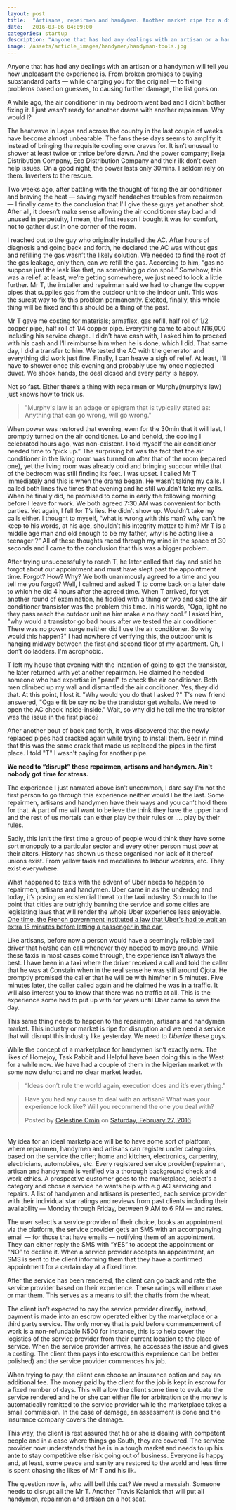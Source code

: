 ```yaml
---
layout: post
title:  "Artisans, repairmen and handymen. Another market ripe for a disruption"
date:   2016-03-06 04:09:00
categories: startup
description: "Anyone that has had any dealings with an artisan or a handyman will tell you how unpleasant the experience is. From broken promises to buying substandard parts — while charging you for the original — to fixing problems based on guesses, to causing further damage, the list goes on."
image: /assets/article_images/handymen/handyman-tools.jpg
---
```

Anyone that has had any dealings with an artisan or a handyman will tell you how unpleasant the experience is. From broken promises to buying substandard parts — while charging you for the original — to fixing problems based on guesses, to causing further damage, the list goes on.

A while ago, the air conditioner in my bedroom went bad and I didn’t bother fixing it. I just wasn’t ready for another drama with another repairman. Why would I?

The heatwave in Lagos and across the country in the last couple of weeks have become almost unbearable. The fans these days seems to amplify it instead of bringing the requisite cooling one craves for. It isn’t unusual to shower at least twice or thrice before dawn. And the power company; Ikeja Distribution Company, Eco Distribution Company and their ilk don’t even help issues. On a good night, the power lasts only 30mins. I seldom rely on them. Inverters to the rescue.

Two weeks ago, after battling with the thought of fixing the air conditioner and braving the heat — saving myself headaches troubles from repairmen — I finally came to the conclusion that I'll give these guys yet another shot. After all, it doesn’t make sense allowing the air conditioner stay bad and unused in perpetuity, I mean, the first reason I bought it was for comfort, not to gather dust in one corner of the room.

I reached out to the guy who originally installed the AC. After hours of diagnosis and going back and forth, he declared the AC was without gas and refilling the gas wasn’t the likely solution. We needed to find the root of the gas leakage, only then, can we refill the gas. According to him, “gas no suppose just the leak like that, na something go don spoil.” Somehow, this was a relief, at least, we’re getting somewhere, we just need to look a little further. Mr T, the installer and repairman said we had to change the copper pipes that supplies gas from the outdoor unit to the indoor unit. This was the surest way to fix this problem permanently. Excited, finally, this whole thing will be fixed and this should be a thing of the past.

Mr T gave me costing for materials; armaflex, gas refill, half roll of 1/2 copper pipe, half roll of 1/4 copper pipe. Everything came to about N16,000 including his service charge. I didn’t have cash with, I asked him to proceed with his cash and I’ll reimburse him when he is done, which I did. That same day, I did a transfer to him. We tested the AC with the generator and everything did work just fine. Finally, I can heave a sigh of relief. At least, I’ll have to shower once this evening and probably use my once neglected duvet. We shook hands, the deal closed and every party is happy.

Not so fast. Either there’s a thing with repairmen or Murphy(murphy’s law) just knows how to trick us.

>"Murphy's law is an adage or epigram that is typically stated as: Anything that can go wrong, will go wrong."

When power was restored that evening, even for the 30min that it will last, I promptly turned on the air conditioner. Lo and behold, the cooling I celebrated hours ago, was non-existent. I told myself the air conditioner needed time to “pick up.” The surprising bit was the fact that the air conditioner in the living room was turned on after that of the room (repaired one), yet the living room was already cold and bringing succour while that of the bedroom was still finding its feet. I was upset. I called Mr T immediately and this is when the drama began. He wasn’t taking my calls. I called both lines five times that evening and he still wouldn’t take my calls. When he finally did, he promised to come in early the following morning before I leave for work. We both agreed 7:30 AM was convenient for both parties. Yet again, I fell for T’s lies. He didn’t show up. Wouldn’t take my calls either. I thought to myself, “what is wrong with this man? why can’t he keep to his words, at his age, shouldn’t his integrity matter to him? Mr T is a middle age man and old enough to be my father, why is he acting like a teenager ?” All of these thoughts raced through my mind in the space of 30 seconds and I came to the conclusion that this was a bigger problem.

After trying unsuccessfully to reach T, he later called that day and said he forgot about our appointment and must have slept past the appointment time. Forgot? How? Why? We both unanimously agreed to a time and you tell me you forgot? Well, I calmed and asked T to come back on a later date to which he did 4 hours after the agreed time. When T arrived, for yet another round of examination, he fiddled with a thing or two and said the air conditioner transistor was the problem this time. In his words, “Oga, light no they pass reach the outdoor unit na him make e no they cool.” I asked him, "why would a transistor go bad hours after we tested the air conditioner. There was no power surge neither did I use the air conditioner. So why would this happen?" I had nowhere of verifying this, the outdoor unit is hanging midway between the first and second floor of my apartment. Oh, I don’t do ladders. I'm acrophobic.

T left my house that evening with the intention of going to get the transistor, he later returned with yet another repairman. He claimed he needed someone who had expertise in "panel" to check the air conditioner. Both men climbed up my wall and dismantled the air conditioner. Yes, they did that. At this point, I lost it. "Why would you do that I asked ?" T's new friend answered, "Oga e fit be say no be the transistor get wahala. We need to open the AC check inside-inside." Wait, so why did he tell me the transistor was the issue in the first place?

After another bout of back and forth, it was discovered that the newly replaced pipes had cracked again while trying to install them. Bear in mind that this was the same crack that made us replaced the pipes in the first place. I told "T" I wasn't paying for another pipe.

<strong>We need to “disrupt” these repairmen, artisans and handymen. Ain't nobody got time for stress.</strong>

The experience I just narrated above isn’t uncommon, I dare say I’m not the first person to go through this experience neither would I be the last. Some repairmen, artisans and handymen have their ways and you can’t hold them for that. A part of me will want to believe the think they have the upper hand and the rest of us mortals can either play by their rules or …. play by their rules.

Sadly, this isn’t the first time a group of people would think they have some sort monopoly to a particular sector and every other person must bow at their alters. History has shown us these organised nor lack of it thereof unions exist. From yellow taxis and medallions to labour workers, etc. They exist everywhere.

What happened to taxis with the advent of Uber needs to happen to repairmen, artisans and handymen. Uber came in as the underdog and today, it’s posing an existential threat to the taxi industry. So much to the point that cities are outrightly banning the service and some cities are legislating laws that will render the whole Uber experience less enjoyable. [One time, the French government instituted a law that Uber's had to wait an extra 15 minutes before letting a passenger in the car.](http://techcrunch.com/2013/12/28/uber-lecab-and-others-now-have-to-wait-15-minutes-before-picking-you-up-in-france/)

Like artisans, before now a person would have a seemingly reliable taxi driver that he/she can call whenever they needed to move around. While these taxis in most cases come through, the experience isn’t always the best. I have been in a taxi where the driver received a call and told the caller that he was at Constain when in the real sense he was still around Ojota. He promptly promised the caller that he will be with him/her in 5 minutes. Five minutes later, the caller called again and he claimed he was in a traffic. It will also interest you to know that there was no traffic at all. This is the experience some had to put up with for years until Uber came to save the day.

This same thing needs to happen to the repairmen, artisans and handymen market. This industry or market is ripe for disruption and we need a service that will disrupt this industry like yesterday. We need to <em>Uberize</em> these guys.

While the concept of a marketplace for handymen isn’t exactly new. The likes of Homejoy, Task Rabbit and Helpful have been doing this in the West for a while now. We have had a couple of them in the Nigerian market with some now defunct and no clear market leader.

>“Ideas don’t rule the world again, execution does and it’s everything.”

<div id="fb-root"></div><script>(function(d, s, id) {  var js, fjs = d.getElementsByTagName(s)[0];  if (d.getElementById(id)) return;  js = d.createElement(s); js.id = id;  js.src = "//connect.facebook.net/en_US/sdk.js#xfbml=1&version=v2.3";  fjs.parentNode.insertBefore(js, fjs);}(document, 'script', 'facebook-jssdk'));</script><div class="fb-post" data-href="https://www.facebook.com/cyberomin/posts/10208854714705649" data-width="500"><div class="fb-xfbml-parse-ignore"><blockquote cite="https://www.facebook.com/cyberomin/posts/10208854714705649"><p>Have you had any cause to deal with an artisan? What was your experience look like? Will you recommend the one you deal with?</p>Posted by <a href="#" role="button">Celestine Omin</a> on&nbsp;<a href="https://www.facebook.com/cyberomin/posts/10208854714705649">Saturday, February 27, 2016</a></blockquote></div></div>

<br>
My idea for an ideal marketplace will be to have some sort of platform, where repairmen, handymen and artisans can register under categories, based on the service the offer; home and kitchen, electronics, carpentry, electricians, automobiles, etc. Every registered service provider(repairman, artisan and handyman) is verified via a thorough background check and work ethics. A prospective customer goes to the marketplace, select's a category and chose a service he wants help with e.g AC servicing and repairs. A list of handymen and artisans is presented, each service provider with their individual star ratings and reviews from past clients including their availability — Monday through Friday, between 9 AM to 6 PM — and rates.

The user select’s a service provider of their choice, books an appointment via the platform, the service provider get’s an SMS with an accompanying email — for those that have emails — notifying them of an appointment. They can either reply the SMS with “YES” to accept the appointment or “NO” to decline it. When a service provider accepts an appointment, an SMS is sent to the client informing them that they have a confirmed appointment for a certain day at a fixed time.

After the service has been rendered, the client can go back and rate the service provider based on their experience. These ratings will either make or mar them. This serves as a means to sift the chaffs from the wheat.

The client isn’t expected to pay the service provider directly, instead, payment is made into an escrow operated either by the marketplace or a third party service. The only money that is paid before commencement of work is a non-refundable N500 for instance, this is to help cover the logistics of the service provider from their current location to the place of service. When the service provider arrives, he accesses the issue and gives a costing. The client then pays into escrow(this experience can be better polished)  and the service provider commences his job.

When trying to pay, the client can choose an insurance option and pay an additional fee. The money paid by the client for the job is kept in escrow for a fixed number of days. This will allow the client some time to evaluate the service rendered and he or she can either file for arbitration or the money is automatically remitted to the service provider while the marketplace takes a small commission. In the case of damage, an assessment is done and the insurance company covers the damage.

This way, the client is rest assured that he or she is dealing with competent people and in a case where things go South, they are covered. The service provider now understands that he is in a tough market and needs to up his ante to stay competitive else risk going out of business. Everyone is happy and, at least, some peace and sanity are restored to the world and less time is spent chasing the likes of Mr T and his ilk.

The question now is, who will bell this cat? We need a messiah. Someone needs to disrupt all the Mr T. Another Travis Kalanick that will put all handymen, repairmen and artisan on a hot seat.

